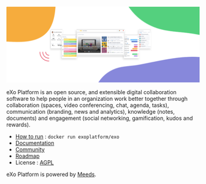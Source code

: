 ![eXo Platform banner](https://github.com/exoplatform/.github/raw/main/profile/exoplatform-banner.png)

eXo Platform is an open source, and extensible digital collaboration software to help people in an organization work better together through  collaboration (spaces, video conferencing, chat, agenda, tasks), communication (branding, news and analytics), knowledge (notes, documents) and engagement (social networking, gamification, kudos and rewards).  


- [How to run](https://github.com/exo-docker/exo#readme) : ```docker run exoplatform/exo```
- [Documentation](https://docs.exoplatform.org/en/latest/)
- [Community](https://github.com/exoplatform/exo-community)
- [Roadmap](https://github.com/orgs/exoplatform/projects/2)
- License : [AGPL](https://github.com/exoplatform/.github/blob/main/LICENSE)

eXo Platform is powered by [Meeds](https://github.com/meeds-io/).
<!--

**Here are some ideas to get you started:**

🙋‍♀️ A short introduction - what is your organization all about?
🌈 Contribution guidelines - how can the community get involved?
👩‍💻 Useful resources - where can the community find your docs? Is there anything else the community should know?
🍿 Fun facts - what does your team eat for breakfast?
🧙 Remember, you can do mighty things with the power of [Markdown](https://guides.github.com/features/mastering-markdown/)
-->

